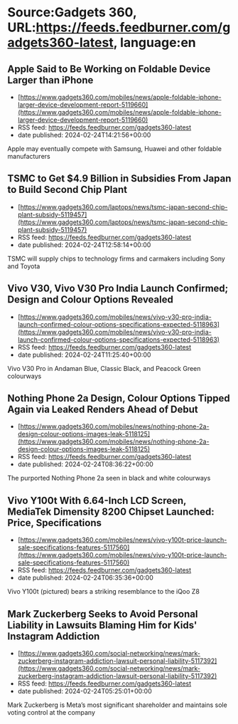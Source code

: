 # Source:Gadgets 360, URL:https://feeds.feedburner.com/gadgets360-latest, language:en

## Apple Said to Be Working on Foldable Device Larger than iPhone
 - [https://www.gadgets360.com/mobiles/news/apple-foldable-iphone-larger-device-development-report-5119660](https://www.gadgets360.com/mobiles/news/apple-foldable-iphone-larger-device-development-report-5119660)
 - RSS feed: https://feeds.feedburner.com/gadgets360-latest
 - date published: 2024-02-24T14:21:56+00:00

Apple may eventually compete with Samsung, Huawei and other foldable manufacturers

## TSMC to Get $4.9 Billion in Subsidies From Japan to Build Second Chip Plant
 - [https://www.gadgets360.com/laptops/news/tsmc-japan-second-chip-plant-subsidy-5119457](https://www.gadgets360.com/laptops/news/tsmc-japan-second-chip-plant-subsidy-5119457)
 - RSS feed: https://feeds.feedburner.com/gadgets360-latest
 - date published: 2024-02-24T12:58:14+00:00

TSMC will supply chips to technology firms and carmakers including Sony and Toyota

## Vivo V30, Vivo V30 Pro India Launch Confirmed; Design and Colour Options Revealed
 - [https://www.gadgets360.com/mobiles/news/vivo-v30-pro-india-launch-confirmed-colour-options-specifications-expected-5118963](https://www.gadgets360.com/mobiles/news/vivo-v30-pro-india-launch-confirmed-colour-options-specifications-expected-5118963)
 - RSS feed: https://feeds.feedburner.com/gadgets360-latest
 - date published: 2024-02-24T11:25:40+00:00

Vivo V30 Pro in Andaman Blue, Classic Black, and Peacock Green colourways

## Nothing Phone 2a Design, Colour Options Tipped Again via Leaked Renders Ahead of Debut
 - [https://www.gadgets360.com/mobiles/news/nothing-phone-2a-design-colour-options-images-leak-5118125](https://www.gadgets360.com/mobiles/news/nothing-phone-2a-design-colour-options-images-leak-5118125)
 - RSS feed: https://feeds.feedburner.com/gadgets360-latest
 - date published: 2024-02-24T08:36:22+00:00

The purported Nothing Phone 2a seen in black and white colourways

## Vivo Y100t With 6.64-Inch LCD Screen, MediaTek Dimensity 8200 Chipset Launched: Price, Specifications
 - [https://www.gadgets360.com/mobiles/news/vivo-y100t-price-launch-sale-specifications-features-5117560](https://www.gadgets360.com/mobiles/news/vivo-y100t-price-launch-sale-specifications-features-5117560)
 - RSS feed: https://feeds.feedburner.com/gadgets360-latest
 - date published: 2024-02-24T06:35:36+00:00

Vivo Y100t (pictured) bears a striking resemblance to the iQoo Z8

## Mark Zuckerberg Seeks to Avoid Personal Liability in Lawsuits Blaming Him for Kids' Instagram Addiction
 - [https://www.gadgets360.com/social-networking/news/mark-zuckerberg-instagram-addiction-lawsuit-personal-liability-5117392](https://www.gadgets360.com/social-networking/news/mark-zuckerberg-instagram-addiction-lawsuit-personal-liability-5117392)
 - RSS feed: https://feeds.feedburner.com/gadgets360-latest
 - date published: 2024-02-24T05:25:01+00:00

Mark Zuckerberg is Meta’s most significant shareholder and maintains sole voting control at the company

